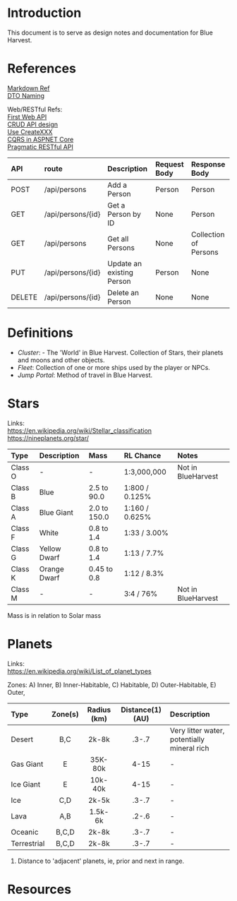 # Introduction

This document is to serve as design notes and documentation for Blue Harvest.

# References

[Markdown Ref](https://github.com/adam-p/markdown-here/wiki/Markdown-Cheatsheet) <br>
[DTO Naming](https://richarddingwall.name/2010/04/17/try-not-to-call-your-objects-dtos/)

Web/RESTful Refs:<br>
[First Web API](https://docs.microsoft.com/en-us/aspnet/core/tutorials/first-web-api?view=aspnetcore-5.0&tabs=visual-studio) <br>
[CRUD API design](https://stoplight.io/blog/crud-api-design/) <br>
[Use CreateXXX](https://stackoverflow.com/questions/37839278/asp-net-core-rc2-web-api-post-when-to-use-create-createdataction-vs-created) <br>
[CQRS in ASPNET Core](https://code-maze.com/cqrs-mediatr-in-aspnet-core/) <br>
[Pragmatic RESTful API](https://www.vinaysahni.com/best-practices-for-a-pragmatic-restful-api) <br>

| API | route | Description | Request Body | Response Body |
|:---|:---|:---|:---|:---|
| POST | /api/persons | Add a Person | Person | Person |
| GET | /api/persons/{id} | Get a Person by ID | None | Person |
| GET | /api/persons | Get all Persons | None | Collection of Persons |
| PUT | /api/persons/{id} | Update an existing Person | Person | None |
| DELETE | /api/persons/{id} | Delete an Person | None | None |

# Definitions

- _Cluster_: - The 'World' in Blue Harvest. Collection of Stars, their planets and moons and other objects.
- _Fleet_: Collection of one or more ships used by the player or NPCs.
- _Jump Portal_: Method of travel in Blue Harvest.

# Stars
Links: <br>
https://en.wikipedia.org/wiki/Stellar_classification <br>
https://nineplanets.org/star/

| **Type** | Description | Mass | RL Chance | Notes | 
|:---|:---|:---|:---|:---|
|Class O|-|-|1:3,000,000|Not in BlueHarvest
|Class B|Blue|2.5 to 90.0|1:800 / 0.125%|
|Class A|Blue Giant|2.0 to 150.0|1:160 / 0.625%|
|Class F|White|0.8 to 1.4|1:33 / 3.00%|
|Class G|Yellow Dwarf|0.8 to 1.4|1:13 / 7.7%|
|Class K|Orange Dwarf|0.45 to 0.8|1:12 / 8.3%|
|Class M|-|-|3:4 / 76% |Not in BlueHarvest
                               
Mass is in relation to Solar mass

# Planets
Links: <br>
https://en.wikipedia.org/wiki/List_of_planet_types <br>

Zones:
A) Inner,
B) Inner-Habitable,
C) Habitable,
D) Outer-Habitable,
E) Outer,


| **Type** | Zone(s) | Radius (km) | Distance(1) (AU) | Description | 
|:---|:---:|:---:|:---:|:---|
|Desert     |B,C|2k-8k  |.3-.7|Very litter water, potentially mineral rich | 
|Gas Giant  |E    |35K-80k|4-15|-|
|Ice Giant  |E    |10k-40k|4-15|-|
|Ice        |C,D  |2k-5k  |.3-.7|-|
|Lava       |A,B  |1.5k-6k|.2-.6|-|
|Oceanic    |B,C,D|2k-8k  |.3-.7|-|
|Terrestrial|B,C,D|2k-8k  |.3-.7|-|

1) Distance to 'adjacent' planets, ie, prior and next in range.

# Resources